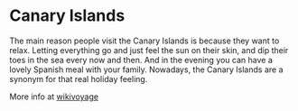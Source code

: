 # Canary Islands

The main reason people visit the Canary Islands is because they want to relax. Letting everything go and just feel the sun on their skin, and dip their toes in the sea every now and then. And in the evening you can have a lovely Spanish meal with your family. Nowadays, the Canary Islands are a synonym for that real holiday feeling.

More info at [wikivoyage](https://en.wikivoyage.org/wiki/Canary_Islands)